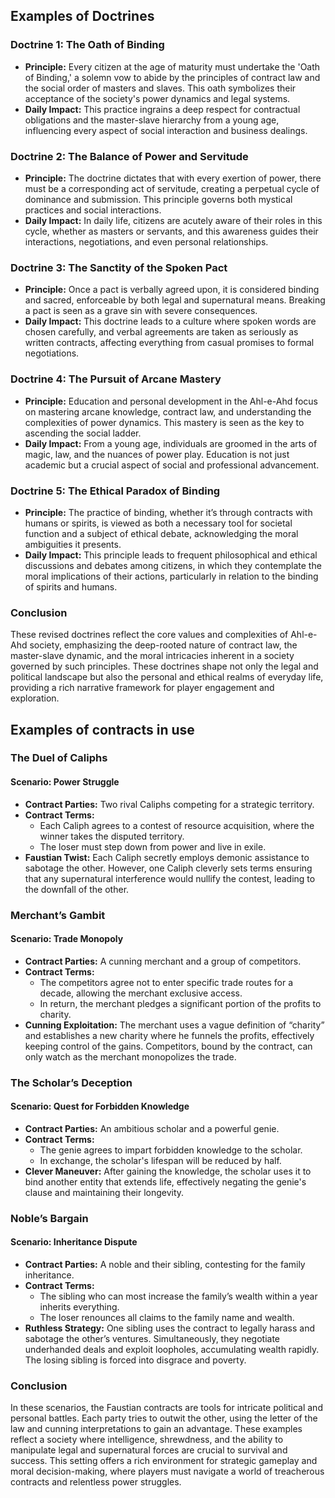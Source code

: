 ## Examples of Doctrines 
### Doctrine 1: The Oath of Binding

- **Principle:** Every citizen at the age of maturity must undertake the 'Oath of Binding,' a solemn vow to abide by the principles of contract law and the social order of masters and slaves. This oath symbolizes their acceptance of the society's power dynamics and legal systems.
- **Daily Impact:** This practice ingrains a deep respect for contractual obligations and the master-slave hierarchy from a young age, influencing every aspect of social interaction and business dealings.

### Doctrine 2: The Balance of Power and Servitude

- **Principle:** The doctrine dictates that with every exertion of power, there must be a corresponding act of servitude, creating a perpetual cycle of dominance and submission. This principle governs both mystical practices and social interactions.
- **Daily Impact:** In daily life, citizens are acutely aware of their roles in this cycle, whether as masters or servants, and this awareness guides their interactions, negotiations, and even personal relationships.

### Doctrine 3: The Sanctity of the Spoken Pact

- **Principle:** Once a pact is verbally agreed upon, it is considered binding and sacred, enforceable by both legal and supernatural means. Breaking a pact is seen as a grave sin with severe consequences.
- **Daily Impact:** This doctrine leads to a culture where spoken words are chosen carefully, and verbal agreements are taken as seriously as written contracts, affecting everything from casual promises to formal negotiations.

### Doctrine 4: The Pursuit of Arcane Mastery

- **Principle:** Education and personal development in the Ahl-e-Ahd focus on mastering arcane knowledge, contract law, and understanding the complexities of power dynamics. This mastery is seen as the key to ascending the social ladder.
- **Daily Impact:** From a young age, individuals are groomed in the arts of magic, law, and the nuances of power play. Education is not just academic but a crucial aspect of social and professional advancement.

### Doctrine 5: The Ethical Paradox of Binding

- **Principle:** The practice of binding, whether it’s through contracts with humans or spirits, is viewed as both a necessary tool for societal function and a subject of ethical debate, acknowledging the moral ambiguities it presents.
- **Daily Impact:** This principle leads to frequent philosophical and ethical discussions and debates among citizens, in which they contemplate the moral implications of their actions, particularly in relation to the binding of spirits and humans.

### Conclusion

These revised doctrines reflect the core values and complexities of Ahl-e-Ahd society, emphasizing the deep-rooted nature of contract law, the master-slave dynamic, and the moral intricacies inherent in a society governed by such principles. These doctrines shape not only the legal and political landscape but also the personal and ethical realms of everyday life, providing a rich narrative framework for player engagement and exploration.

## Examples of contracts in use
### The Duel of Caliphs

#### Scenario: Power Struggle
- **Contract Parties:** Two rival Caliphs competing for a strategic territory.
- **Contract Terms:**
  - Each Caliph agrees to a contest of resource acquisition, where the winner takes the disputed territory.
  - The loser must step down from power and live in exile.
- **Faustian Twist:** Each Caliph secretly employs demonic assistance to sabotage the other. However, one Caliph cleverly sets terms ensuring that any supernatural interference would nullify the contest, leading to the downfall of the other.

### Merchant’s Gambit

#### Scenario: Trade Monopoly
- **Contract Parties:** A cunning merchant and a group of competitors.
- **Contract Terms:**
  - The competitors agree not to enter specific trade routes for a decade, allowing the merchant exclusive access.
  - In return, the merchant pledges a significant portion of the profits to charity.
- **Cunning Exploitation:** The merchant uses a vague definition of “charity” and establishes a new charity where he funnels the profits, effectively keeping control of the gains. Competitors, bound by the contract, can only watch as the merchant monopolizes the trade.

### The Scholar’s Deception

#### Scenario: Quest for Forbidden Knowledge
- **Contract Parties:** An ambitious scholar and a powerful genie.
- **Contract Terms:**
  - The genie agrees to impart forbidden knowledge to the scholar.
  - In exchange, the scholar's lifespan will be reduced by half.
- **Clever Maneuver:** After gaining the knowledge, the scholar uses it to bind another entity that extends life, effectively negating the genie's clause and maintaining their longevity.

### Noble’s Bargain

#### Scenario: Inheritance Dispute
- **Contract Parties:** A noble and their sibling, contesting for the family inheritance.
- **Contract Terms:**
  - The sibling who can most increase the family’s wealth within a year inherits everything.
  - The loser renounces all claims to the family name and wealth.
- **Ruthless Strategy:** One sibling uses the contract to legally harass and sabotage the other’s ventures. Simultaneously, they negotiate underhanded deals and exploit loopholes, accumulating wealth rapidly. The losing sibling is forced into disgrace and poverty.

### Conclusion

In these scenarios, the Faustian contracts are tools for intricate political and personal battles. Each party tries to outwit the other, using the letter of the law and cunning interpretations to gain an advantage. These examples reflect a society where intelligence, shrewdness, and the ability to manipulate legal and supernatural forces are crucial to survival and success. This setting offers a rich environment for strategic gameplay and moral decision-making, where players must navigate a world of treacherous contracts and relentless power struggles.